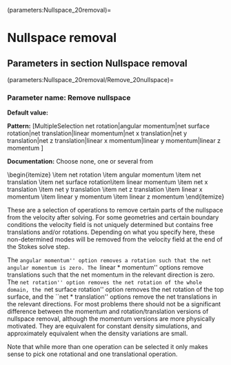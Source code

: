 (parameters:Nullspace_20removal)=
# **Nullspace removal**


## **Parameters in section** Nullspace removal


(parameters:Nullspace_20removal/Remove_20nullspace)=
### __Parameter name:__ Remove nullspace
**Default value:**

**Pattern:** [MultipleSelection net rotation|angular momentum|net surface rotation|net translation|linear momentum|net x translation|net y translation|net z translation|linear x momentum|linear y momentum|linear z momentum ]

**Documentation:** Choose none, one or several from

\begin{itemize} \item net rotation \item angular momentum \item net translation \item net surface rotation\item linear momentum \item net x translation \item net y translation \item net z translation \item linear x momentum \item linear y momentum \item linear z momentum \end{itemize}

These are a selection of operations to remove certain parts of the nullspace from the velocity after solving. For some geometries and certain boundary conditions the velocity field is not uniquely determined but contains free translations and/or rotations. Depending on what you specify here, these non-determined modes will be removed from the velocity field at the end of the Stokes solve step.


The ``angular momentum'' option removes a rotation such that the net angular momentum is zero. The ``linear * momentum'' options remove translations such that the net momentum in the relevant direction is zero.  The ``net rotation'' option removes the net rotation of the whole domain, the ``net surface rotation'' option removes the net rotation of the top surface, and the ``net * translation'' options remove the net translations in the relevant directions.  For most problems there should not be a significant difference between the momentum and rotation/translation versions of nullspace removal, although the momentum versions are more physically motivated. They are equivalent for constant density simulations, and approximately equivalent when the density variations are small.

Note that while more than one operation can be selected it only makes sense to pick one rotational and one translational operation.
